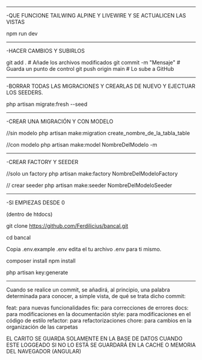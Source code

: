 ___________________________________________________________________________________

-QUE FUNCIONE TAILWING ALPINE Y LIVEWIRE Y SE ACTUALICEN LAS VISTAS

npm run dev
___________________________________________________________________________________

-HACER CAMBIOS Y SUBIRLOS

git add .                 # Añade los archivos modificados
git commit -m "Mensaje"   # Guarda un punto de control
git push origin main      # Lo sube a GitHub
___________________________________________________________________________________

-BORRAR TODAS LAS MIGRACIONES Y CREARLAS DE NUEVO Y EJECTUAR LOS SEEDERS.

php artisan migrate:fresh --seed
_________________________________________________________________________________

-CREAR UNA MIGRACIÓN Y CON MODELO

//sin modelo
php artisan make:migration create_nombre_de_la_tabla_table

//con modelo
php artisan make:model NombreDelModelo -m
___________________________________________________________________________________

-CREAR FACTORY Y SEEDER

//solo un factory
php artisan make:factory NombreDelModeloFactory

// crear seeder
php artisan make:seeder NombreDelModeloSeeder
___________________________________________________________________________________

-SI EMPIEZAS DESDE 0

(dentro de htdocs)

git clone https://github.com/Ferdilicius/bancal.git

cd bancal

Copia .env.example .env edita el tu archivo .env para ti mismo.

composer install
npm install

php artisan key:generate
___________________________________________________________________________________

Cuando se realice un commit, se añadirá, al principio, una palabra determinada para conocer, a simple vista, de qué se trata dicho commit:

feat: para nuevas funcionalidades
fix: para correcciones de errores
docs: para modificaciones en la documentación
style: para modificaciones en el código de estilo
refactor: para refactorizaciones
chore: para cambios en la organización de las carpetas

EL CARITO SE GUARDA SOLAMENTE EN LA BASE DE DATOS CUANDO ESTE LOGGEADO
SI NO LO ESTÁ SE GUARDARÁ EN LA CACHE O MEMORIA DEL NAVEGADOR (ANGULAR)